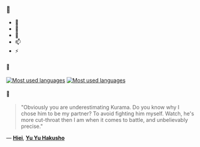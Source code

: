 ### 👋

- 🔭
- 🌱
- 💬
- 📫
- ⚡

#### 🧏

[![Most used languages](https://github-readme-stats-aynah.vercel.app/api/top-langs/?username=aynh&theme=solarized-dark&langs_count=6&layout=compact&hide_title=true)](https://github.com/anuraghazra/github-readme-stats#gh-dark-mode-only)
[![Most used languages](https://github-readme-stats-aynah.vercel.app/api/top-langs/?username=aynh&theme=solarized-light&langs_count=6&layout=compact&hide_title=true)](https://github.com/anuraghazra/github-readme-stats#gh-light-mode-only)

#### 💬

> "Obviously you are underestimating Kurama. Do you know why I chose him to be my partner? To avoid fighting him myself. Watch, he's more cut-throat then I am when it comes to battle, and unbelievably precise."

&mdash; [**Hiei**](https://myanimelist.net/character.php?q=Hiei&cat=character), [**Yu Yu Hakusho**](https://myanimelist.net/search/all?q=Yu%20Yu%20Hakusho&cat=all)
